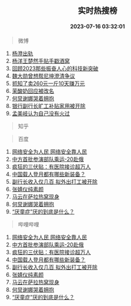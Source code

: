 <div align="center"><h2>实时热搜榜</h2><h4>2023-07-16 03:32:01</h4></div>

> 微博  

1. [杨澄出轨](https://s.weibo.com/weibo?q=%23%E6%9D%A8%E6%BE%84%E5%87%BA%E8%BD%A8%23&t=31&band_rank=1&Refer=top)<br />
2. [杨洋王楚然手贴手戳酒窝](https://s.weibo.com/weibo?q=%23%E6%9D%A8%E6%B4%8B%E7%8E%8B%E6%A5%9A%E7%84%B6%E6%89%8B%E8%B4%B4%E6%89%8B%E6%88%B3%E9%85%92%E7%AA%9D%23&t=31&band_rank=2&Refer=top)<br />
3. [回顾2023那些振奋人心的科技新突破](https://s.weibo.com/weibo?q=%23%E5%9B%9E%E9%A1%BE2023%E9%82%A3%E4%BA%9B%E6%8C%AF%E5%A5%8B%E4%BA%BA%E5%BF%83%E7%9A%84%E7%A7%91%E6%8A%80%E6%96%B0%E7%AA%81%E7%A0%B4%23&t=31&band_rank=3&Refer=top)<br />
4. [魏大勋曾想帮尼坤澄清争议](https://s.weibo.com/weibo?q=%23%E9%AD%8F%E5%A4%A7%E5%8B%8B%E6%9B%BE%E6%83%B3%E5%B8%AE%E5%B0%BC%E5%9D%A4%E6%BE%84%E6%B8%85%E4%BA%89%E8%AE%AE%23&t=31&band_rank=4&Refer=top)<br />
5. [抓知了卖260元一斤10天赚万元](https://s.weibo.com/weibo?q=%23%E6%8A%93%E7%9F%A5%E4%BA%86%E5%8D%96260%E5%85%83%E4%B8%80%E6%96%A410%E5%A4%A9%E8%B5%9A%E4%B8%87%E5%85%83%23&t=31&band_rank=5&Refer=top)<br />
6. [茉酸奶回应被改名](https://s.weibo.com/weibo?q=%23%E8%8C%89%E9%85%B8%E5%A5%B6%E5%9B%9E%E5%BA%94%E8%A2%AB%E6%94%B9%E5%90%8D%23&t=31&band_rank=6&Refer=top)<br />
7. [何炅谢娜哭着拥抱](https://s.weibo.com/weibo?q=%23%E4%BD%95%E7%82%85%E8%B0%A2%E5%A8%9C%E5%93%AD%E7%9D%80%E6%8B%A5%E6%8A%B1%23&t=31&band_rank=7&Refer=top)<br />
8. [银行副行长旷工补贴家用被开除](https://s.weibo.com/weibo?q=%23%E9%93%B6%E8%A1%8C%E5%89%AF%E8%A1%8C%E9%95%BF%E6%97%B7%E5%B7%A5%E8%A1%A5%E8%B4%B4%E5%AE%B6%E7%94%A8%E8%A2%AB%E5%BC%80%E9%99%A4%23&t=31&band_rank=8&Refer=top)<br />
9. [孟美岐认为自己没有火过](https://s.weibo.com/weibo?q=%23%E5%AD%9F%E7%BE%8E%E5%B2%90%E8%AE%A4%E4%B8%BA%E8%87%AA%E5%B7%B1%E6%B2%A1%E6%9C%89%E7%81%AB%E8%BF%87%23&t=31&band_rank=9&Refer=top)<br />

> 知乎  


> 百度  

1. [网络安全为人民 网络安全靠人民](https://www.baidu.com/s?wd=%E7%BD%91%E7%BB%9C%E5%AE%89%E5%85%A8%E4%B8%BA%E4%BA%BA%E6%B0%91+%E7%BD%91%E7%BB%9C%E5%AE%89%E5%85%A8%E9%9D%A0%E4%BA%BA%E6%B0%91&sa=fyb_news&rsv_dl=fyb_news)<br />
2. [中方首批参演部队乘运-20赴俄](https://www.baidu.com/s?wd=%E4%B8%AD%E6%96%B9%E9%A6%96%E6%89%B9%E5%8F%82%E6%BC%94%E9%83%A8%E9%98%9F%E4%B9%98%E8%BF%90-20%E8%B5%B4%E4%BF%84&sa=fyb_news&rsv_dl=fyb_news)<br />
3. [疯狂的三伏贴：有医院接诊超万人](https://www.baidu.com/s?wd=%E7%96%AF%E7%8B%82%E7%9A%84%E4%B8%89%E4%BC%8F%E8%B4%B4%EF%BC%9A%E6%9C%89%E5%8C%BB%E9%99%A2%E6%8E%A5%E8%AF%8A%E8%B6%85%E4%B8%87%E4%BA%BA&sa=fyb_news&rsv_dl=fyb_news)<br />
4. [中国载人登月都有哪些新装备？](https://www.baidu.com/s?wd=%E4%B8%AD%E5%9B%BD%E8%BD%BD%E4%BA%BA%E7%99%BB%E6%9C%88%E9%83%BD%E6%9C%89%E5%93%AA%E4%BA%9B%E6%96%B0%E8%A3%85%E5%A4%87%EF%BC%9F&sa=fyb_news&rsv_dl=fyb_news)<br />
5. [副行长收入仅几百 拟外出打工被开除](https://www.baidu.com/s?wd=%E5%89%AF%E8%A1%8C%E9%95%BF%E6%94%B6%E5%85%A5%E4%BB%85%E5%87%A0%E7%99%BE+%E6%8B%9F%E5%A4%96%E5%87%BA%E6%89%93%E5%B7%A5%E8%A2%AB%E5%BC%80%E9%99%A4&sa=fyb_news&rsv_dl=fyb_news)<br />
6. [张婧仪纯素颜](https://www.baidu.com/s?wd=%E5%BC%A0%E5%A9%A7%E4%BB%AA%E7%BA%AF%E7%B4%A0%E9%A2%9C&sa=fyb_news&rsv_dl=fyb_news)<br />
7. [马云在萨拉热窝现身](https://www.baidu.com/s?wd=%E9%A9%AC%E4%BA%91%E5%9C%A8%E8%90%A8%E6%8B%89%E7%83%AD%E7%AA%9D%E7%8E%B0%E8%BA%AB&sa=fyb_news&rsv_dl=fyb_news)<br />
8. [何炅谢娜哭着拥抱](https://www.baidu.com/s?wd=%E4%BD%95%E7%82%85%E8%B0%A2%E5%A8%9C%E5%93%AD%E7%9D%80%E6%8B%A5%E6%8A%B1&sa=fyb_news&rsv_dl=fyb_news)<br />
9. [“厌童症”厌的到底是什么？](https://www.baidu.com/s?wd=%E2%80%9C%E5%8E%8C%E7%AB%A5%E7%97%87%E2%80%9D%E5%8E%8C%E7%9A%84%E5%88%B0%E5%BA%95%E6%98%AF%E4%BB%80%E4%B9%88%EF%BC%9F&sa=fyb_news&rsv_dl=fyb_news)<br />

> 哔哩哔哩  

1. [网络安全为人民 网络安全靠人民](https://www.baidu.com/s?wd=%E7%BD%91%E7%BB%9C%E5%AE%89%E5%85%A8%E4%B8%BA%E4%BA%BA%E6%B0%91+%E7%BD%91%E7%BB%9C%E5%AE%89%E5%85%A8%E9%9D%A0%E4%BA%BA%E6%B0%91&sa=fyb_news&rsv_dl=fyb_news)<br />
2. [中方首批参演部队乘运-20赴俄](https://www.baidu.com/s?wd=%E4%B8%AD%E6%96%B9%E9%A6%96%E6%89%B9%E5%8F%82%E6%BC%94%E9%83%A8%E9%98%9F%E4%B9%98%E8%BF%90-20%E8%B5%B4%E4%BF%84&sa=fyb_news&rsv_dl=fyb_news)<br />
3. [疯狂的三伏贴：有医院接诊超万人](https://www.baidu.com/s?wd=%E7%96%AF%E7%8B%82%E7%9A%84%E4%B8%89%E4%BC%8F%E8%B4%B4%EF%BC%9A%E6%9C%89%E5%8C%BB%E9%99%A2%E6%8E%A5%E8%AF%8A%E8%B6%85%E4%B8%87%E4%BA%BA&sa=fyb_news&rsv_dl=fyb_news)<br />
4. [中国载人登月都有哪些新装备？](https://www.baidu.com/s?wd=%E4%B8%AD%E5%9B%BD%E8%BD%BD%E4%BA%BA%E7%99%BB%E6%9C%88%E9%83%BD%E6%9C%89%E5%93%AA%E4%BA%9B%E6%96%B0%E8%A3%85%E5%A4%87%EF%BC%9F&sa=fyb_news&rsv_dl=fyb_news)<br />
5. [副行长收入仅几百 拟外出打工被开除](https://www.baidu.com/s?wd=%E5%89%AF%E8%A1%8C%E9%95%BF%E6%94%B6%E5%85%A5%E4%BB%85%E5%87%A0%E7%99%BE+%E6%8B%9F%E5%A4%96%E5%87%BA%E6%89%93%E5%B7%A5%E8%A2%AB%E5%BC%80%E9%99%A4&sa=fyb_news&rsv_dl=fyb_news)<br />
6. [张婧仪纯素颜](https://www.baidu.com/s?wd=%E5%BC%A0%E5%A9%A7%E4%BB%AA%E7%BA%AF%E7%B4%A0%E9%A2%9C&sa=fyb_news&rsv_dl=fyb_news)<br />
7. [马云在萨拉热窝现身](https://www.baidu.com/s?wd=%E9%A9%AC%E4%BA%91%E5%9C%A8%E8%90%A8%E6%8B%89%E7%83%AD%E7%AA%9D%E7%8E%B0%E8%BA%AB&sa=fyb_news&rsv_dl=fyb_news)<br />
8. [何炅谢娜哭着拥抱](https://www.baidu.com/s?wd=%E4%BD%95%E7%82%85%E8%B0%A2%E5%A8%9C%E5%93%AD%E7%9D%80%E6%8B%A5%E6%8A%B1&sa=fyb_news&rsv_dl=fyb_news)<br />
9. [“厌童症”厌的到底是什么？](https://www.baidu.com/s?wd=%E2%80%9C%E5%8E%8C%E7%AB%A5%E7%97%87%E2%80%9D%E5%8E%8C%E7%9A%84%E5%88%B0%E5%BA%95%E6%98%AF%E4%BB%80%E4%B9%88%EF%BC%9F&sa=fyb_news&rsv_dl=fyb_news)<br />
